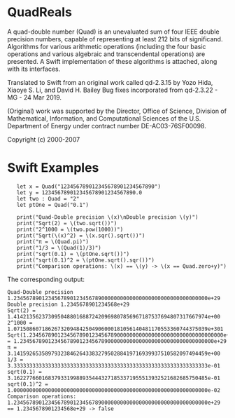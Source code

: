 # QuadReals

A quad-double number (Quad) is an unevaluated sum of four IEEE double precision numbers, capable of representing at least 212 bits of significand. Algorithms for various arithmetic operations (including the four basic operations and various algebraic and transcendental operations) are presented. A Swift implementation of these algorithms is attached, along with its interfaces.

Translated to Swift from an original work called qd-2.3.15 by Yozo Hida, Xiaoye S. Li, and David H. Bailey
Bug fixes incorporated from qd-2.3.22 - MG - 24 Mar 2019.

(Original) work was supported by the Director, Office of Science, Division of Mathematical, Information, and Computational Sciences of the U.S. Department of Energy under contract number DE-AC03-76SF00098.

Copyright (c) 2000-2007

# Swift Examples

```
   let x = Quad("123456789012345678901234567890")
   let y = 123456789012345678901234567890.0
   let two : Quad = "2"
   let ptOne = Quad("0.1")
        
   print("Quad-Double precision \(x)\nDouble precision \(y)")
   print("Sqrt(2) = \(two.sqrt())")
   print("2^1000 = \(two.pow(1000))")
   print("Sqrt(\(x)^2) = \(x.sqr().sqrt())")
   print("π = \(Quad.pi)")
   print("1/3 = \(Quad(1)/3)")
   print("sqrt(0.1) = \(ptOne.sqrt())")
   print("sqrt(0.1)^2 = \(ptOne.sqrt().sqr())")
   print("Comparison operations: \(x) == \(y) -> \(x == Quad.zero+y)")
```

The corresponding output:

```
Quad-Double precision 1.23456789012345678901234567890000000000000000000000000000000000e+29
Double precision 1.2345678901234568e+29
Sqrt(2) = 1.41421356237309504880168872420969807856967187537694807317667974e+00
2^1000 = 1.07150860718626732094842504906000181056140481170553360744375039e+301
Sqrt(1.23456789012345678901234567890000000000000000000000000000000000e+29^2) = 1.23456789012345678901234567890000000000000000000000000000000000e+29
π = 3.14159265358979323846264338327950288419716939937510582097494459e+00
1/3 = 3.33333333333333333333333333333333333333333333333333333333333333e-01
sqrt(0.1) = 3.16227766016837933199889354443271853371955513932521682685750485e-01
sqrt(0.1)^2 = 1.00000000000000000000000000000000000000000000000000000000000000e-02
Comparison operations: 1.23456789012345678901234567890000000000000000000000000000000000e+29 == 1.2345678901234568e+29 -> false
```
